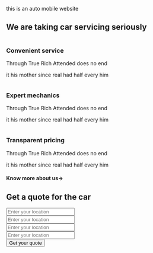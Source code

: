 this is an auto mobile website
 <section>
        <div class="content">
            <div class="left">
                <div>
                    <h2>We are taking car servicing seriously</h2>
                    <div class="inner-boxes">
                        <img src="" alt="">
                        <div>
                            <h3>Convenient service</h3>
                            <p>Through True Rich Attended does no end</p>
                            <p>it his mother since real had half every him</p>
                        </div>
                    </div>
                    <div class="inner-boxes">
                        <img src="" alt="">
                        <div>
                            <h3>Expert mechanics</h3>
                            <p>Through True Rich Attended does no end</p>
                            <p>it his mother since real had half every him</p>
                        </div>
                    </div>
                    <div class="inner-boxes">
                        <img src="" alt="">
                        <div>
                            <h3>Transparent pricing</h3>
                            <p>Through True Rich Attended does no end</p>
                            <p>it his mother since real had half every him</p>
                        </div>
                    </div>
                    <h4>Know more about us-></h4>
                </div>
            </div>
            <div class="right">
                <div>
                    <h2>Get a quote for the car</h2>
                    <form action="">
                        <input type="text" placeholder="Enter your location"><br>
                        <input type="text" placeholder="Enter your location"><br>
                        <input type="text" placeholder="Enter your location"><br>
                        <input type="text" placeholder="Enter your location"><br>
                        <button>Get your quote</button>
                    </form>
                </div>
            </div>
        </div>
    </section>